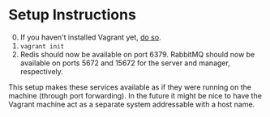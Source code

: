 Setup Instructions
==================

0. If you haven't installed Vagrant yet, [do so](https://www.vagrantup.com/downloads.html).
1. `vagrant init`
2. Redis should now be available on port 6379. RabbitMQ should now be available on ports 5672 and 15672 for the server and manager, respectively.

This setup makes these services available as if they were running on the machine (through port forwarding). In the future it might be nice to have the Vagrant machine act as a separate system addressable with a host name.
